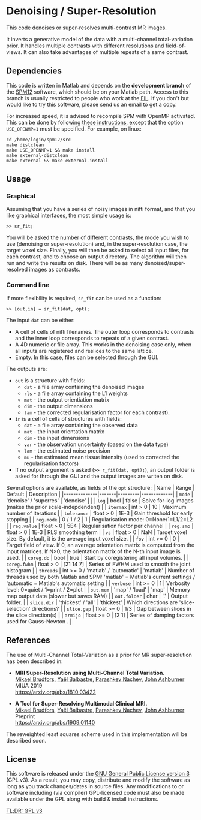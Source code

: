 # Denoising / Super-Resolution

This code denoises or super-resolves multi-contrast MR images.

It inverts a generative model of the data with a multi-channel 
total-variation prior. It handles multiple contrasts with different 
resolutions and field-of-views. It can also take advantages of multiple 
repeats of a same contrast.

## Dependencies

This code is written in Matlab and depends on the **development branch**
of the [SPM12](https://www.fil.ion.ucl.ac.uk/spm/) software, which 
should be on your Matlab path. Access to this branch is usually 
restricted to people who work at the 
[FIL](https://www.fil.ion.ucl.ac.uk/spm/local/). If you don't but would 
like to try this software, please send us an email to get a copy.

For increased speed, it is advised to recompile SPM with OpenMP 
activated. This can be done by following 
[these instructions](https://en.wikibooks.org/wiki/SPM), except that the 
option `USE_OPENMP=1` must be specified. For example, on linux:
```{shell}
cd /home/login/spm12/src
make distclean
make USE_OPENMP=1 && make install
make external-distclean
make external && make external-install
```

## Usage

### Graphical

Assuming that you have a series of noisy images in nifti format, 
and that you like graphical interfaces, the most simple usage is:
```{matlab}
>> sr_fit;
```
You will be asked the number of different contrasts, the mode you wish
to use (denoising or super-resolution) and, in the super-resolution case, 
the target voxel size. Finally, you will then be asked to select all input files, 
for each contrast, and to choose an output directory. The algorithm will 
then run and write the results on disk. There will be as many 
denoised/super-resolved images as contrasts.

### Command line

If more flexibility is required, `sr_fit` can be used as a function:
```{matlab}
>> [out,in] = sr_fit(dat, opt);
```
The input `dat` can be either:
- A cell of cells of nifti filenames. The outer loop corresponds to 
  contrasts and the inner loop corresponds to repeats of a given 
  contrast.
- A 4D numeric or file array. This works in the denoising case only, 
  when all inputs are registered and reslices to the same lattice.
- Empty. In this case, files can be selected through the GUI.

The outputs are:
- `out` is a structure with fields:
  - `dat` - a file array containing the denoised images
  - `rls` - a file array containing the L1 weights
  - `mat` - the output orientiation matrix
  - `dim` - the output dimensions
  - `lam` - the corrected regularisation factor for each contrast).
- `in` is a cell of cells of structures with fields:
  - `dat` - a file array containing the observed data
  - `mat` - the input orientation matrix
  - `dim` - the input dimensions
  - `var` - the observation uncertainty (based on the data type)
  - `lam` - the estimated noise precision
  - `mu`  - the estimated mean tissue intensity 
(used to corrected the regularisation factors)
- If no output argument is asked (`>> r_fit(dat, opt);`), an output 
  folder is asked for through the GUI and the output images are writen 
  on disk.

Several options are available, as fields of the `opt` structure:
| Name         | Range | Default | Description |
|--------------|-------|---------|-------------|
| `mode`       | 'denoise' / 'superres' | 'denoise' | |
| `log`        | bool       | false | Solve for-log images (makes the prior scale-indepdendent) |
| `itermax`    | int > 0    | 10 | Maximum number of iterations |
| `tolerance`  | float > 0  | 1E-3 | Gain threshold for early stopping |
| `reg.mode`   | 0 / 1 / 2  | 1 | Regularisation mode: 0=None/1=L1/2=L2 |
| `reg.value`  | float > 0  | 5E4 | Regularisation factor per channel |
| `reg.smo`    | float > 0  | 1E-3 | RLS smoothing term |
| `vs`         | float > 0  | NaN | Target voxel size. By default, it is the average input voxel size. |
| `fov`        | int >= 0   | 0 | Target field of view. If 0, an average orientation matrix is computed from the input matrices. If N>0, the orientation matrix of the N-th input image is used. |
| `coreg.do`   | bool       | true | Start by coregistering all input volumes. |
| `coreg.fwhm` | float > 0  | [21 14 7] | Series of FWHM used to smooth the joint histogram |
| `threads`    | int >= 0 / 'matlab' / 'automatic' |  'matlab' | Number of threads used by both Matlab and SPM: 'matlab' = Matlab's current settings / 'automatic = Matlab's automatic setting |
| `verbose`    | int >= 0   | 1 | Verbosity level: 0=quiet / 1=print / 2=plot |
| `out.mem`    | 'map' / 'load' | 'map' | Memory map output data (slower but saves RAM) |
| `out.folder` | char       | '.' | Output folder. |
| `slice.dir`  | 'thickest' / 'all' | 'thickest' | Which directions are 'slice-selection' directions? |
| `slice.gap`  | float >= 0 | 1/3 | Gap between slices in the slice direction(s) |
| `armijo`     | float >= 0 | [2 1] | Series of damping factors used for Gauss-Newton . |

## References

The use of Multi-Channel Total-Variation as a prior for MR 
super-resolution has been described in:

- **MRI Super-Resolution using Multi-Channel Total Variation.**  
[Mikael Brudfors](brudfors@gmail.com), [Yaël Balbastre](y.balbastre@ucl.ac.uk), [Parashkev Nachev](p.nachev@ucl.ac.uk), [John Ashburner](j.ashburner@ucl.ac.uk)  
MIUA 2019  
https://arxiv.org/abs/1810.03422

- **A Tool for Super-Resolving Multimodal Clinical MRI.**  
[Mikael Brudfors](brudfors@gmail.com), [Yaël Balbastre](y.balbastre@ucl.ac.uk), [Parashkev Nachev](p.nachev@ucl.ac.uk), [John Ashburner](j.ashburner@ucl.ac.uk)  
Preprint  
https://arxiv.org/abs/1909.01140

The reweighted least squares scheme used in this implementation will be 
described soon.

## License

This software is released under the 
[GNU General Public License version 3](LICENSE) (GPL v3). As a result, 
you may copy, distribute and modify the software as long as you track 
changes/dates in source files. Any modifications to or software including 
(via compiler) GPL-licensed code must also be made available under the 
GPL along with build & install instructions.

[TL;DR: GPL v3](https://tldrlegal.com/license/gnu-general-public-license-v3-(gpl-3))

